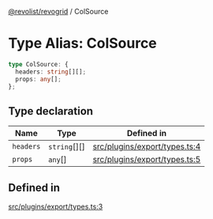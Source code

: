 [@revolist/revogrid](README.md) / ColSource

# Type Alias: ColSource

```ts
type ColSource: {
  headers: string[][];
  props: any[];
};
```

## Type declaration

| Name | Type | Defined in |
| ------ | ------ | ------ |
| `headers` | `string`[][] | [src/plugins/export/types.ts:4](https://github.com/revolist/revogrid/blob/339b58d64f0e4822db63d040318421d77ef85671/src/plugins/export/types.ts#L4) |
| `props` | `any`[] | [src/plugins/export/types.ts:5](https://github.com/revolist/revogrid/blob/339b58d64f0e4822db63d040318421d77ef85671/src/plugins/export/types.ts#L5) |

## Defined in

[src/plugins/export/types.ts:3](https://github.com/revolist/revogrid/blob/339b58d64f0e4822db63d040318421d77ef85671/src/plugins/export/types.ts#L3)
